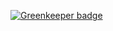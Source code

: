 
[![Greenkeeper badge](https://badges.greenkeeper.io/zanjs/node-async-eachSeries.svg)](https://greenkeeper.io/)
